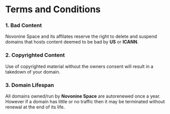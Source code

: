 # Terms and Conditions

### 1. Bad Content
Novonine Space and its affilates reserve the right to delete and suspend domains that hosts content deemed to be bad by **US** or **ICANN**.

### 2. Copyrighted Content
Use of copyrighted material without the owners consent will result in a takedown of your domain.

### 3. Domain Lifespan
All domains owned/run by **Novonine Space** are autorenewed once a year. However if a domain has little or no traffic then it may be terminated without renewal at the end of its life.
